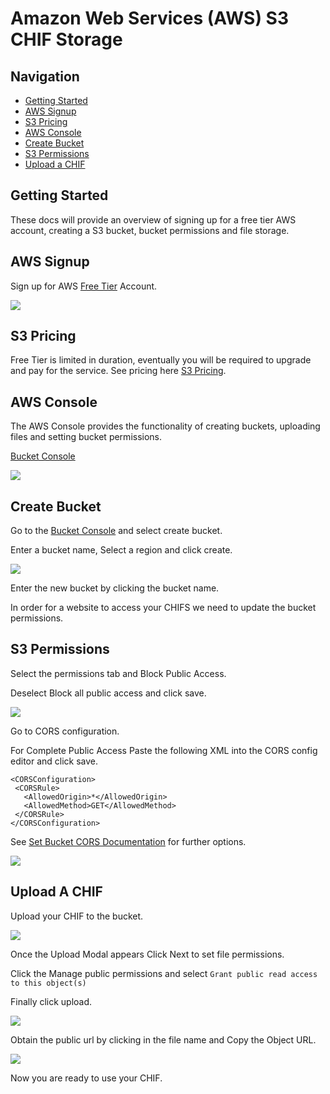 # Amazon Web Services (AWS) S3 CHIF Storage

## Navigation

-   [Getting Started](#getting-started)
-   [AWS Signup](#aws-signup)
-   [S3 Pricing](#s3-pricing)
-   [AWS Console](#aws-console)
-   [Create Bucket](#create-bucket)
-   [S3 Permissions](#s3-permissions)
-   [Upload a CHIF](#upload-a-chif)

## Getting Started

These docs will provide an overview of signing up for a free tier AWS account, creating a S3 bucket, bucket permissions and file storage.

## AWS Signup

Sign up for AWS [Free Tier](https://aws.amazon.com/free) Account.

<img src="./imgs/aws-1.jpg">

## S3 Pricing

Free Tier is limited in duration, eventually you will be required to upgrade and pay for the service. See pricing here [S3 Pricing](https://aws.amazon.com/s3/pricing).

## AWS Console

The AWS Console provides the functionality of creating buckets, uploading files and setting bucket permissions.

[Bucket Console](https://console.aws.amazon.com/s3/home)

<img src="./imgs/aws-2.jpg">

## Create Bucket

Go to the [Bucket Console](https://console.aws.amazon.com/s3/home) and select create bucket.

Enter a bucket name, Select a region and click create.

<img src="./imgs/aws-3.jpg">

Enter the new bucket by clicking the bucket name.

In order for a website to access your CHIFS we need to update the bucket permissions.

## S3 Permissions

Select the permissions tab and Block Public Access.

Deselect Block all public access and click save.

<img src="./imgs/aws-8.jpg">

Go to CORS configuration.

For Complete Public Access Paste the following XML into the CORS config editor and click save.

```
<CORSConfiguration>
 <CORSRule>
   <AllowedOrigin>*</AllowedOrigin>
   <AllowedMethod>GET</AllowedMethod>
 </CORSRule>
</CORSConfiguration>
```

See [Set Bucket CORS Documentation](https://docs.aws.amazon.com/AmazonS3/latest/dev/cors.html) for further options.

<img src="./imgs/aws-5.jpg">

## Upload A CHIF

Upload your CHIF to the bucket.

<img src="./imgs/aws-4.jpg">

Once the Upload Modal appears Click Next to set file permissions.

Click the Manage public permissions and select `Grant public read access to this object(s)`

Finally click upload.

<img src="./imgs/aws-7.jpg">

Obtain the public url by clicking in the file name and Copy the Object URL.

<img src="./imgs/aws-6.jpg">

Now you are ready to use your CHIF. 

<!-- <?xml version="1.0" encoding="UTF-8"?>
<CORSConfiguration xmlns="http://s3.amazonaws.com/doc/2006-03-01/">
<CORSRule>
    <AllowedOrigin>*</AllowedOrigin>
    <AllowedMethod>GET</AllowedMethod>
</CORSRule>
</CORSConfiguration> -->
